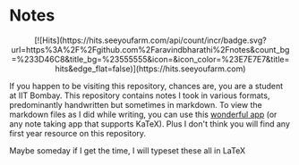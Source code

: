 # Notes

<p align="center">
[![Hits](https://hits.seeyoufarm.com/api/count/incr/badge.svg?url=https%3A%2F%2Fgithub.com%2Faravindbharathi%2Fnotes&count_bg=%233D46C8&title_bg=%23555555&icon=&icon_color=%23E7E7E7&title=hits&edge_flat=false)](https://hits.seeyoufarm.com)
</p>

If you happen to be visiting this repository, chances are, you are a student at IIT Bombay. This repository contains notes I took in various formats, predominantly handwritten but sometimes in markdown. To view the markdown files as I did while writing, you can use this [wonderful app](https://github.com/notable/notable) (or any note taking app that supports KaTeX). Plus I don't think you will find any first year resource on this repository. 

Maybe someday if I get the time, I will typeset these all in LaTeX
